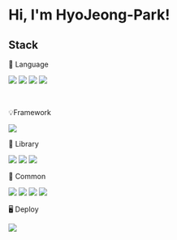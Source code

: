 # Hi, I'm HyoJeong-Park!


## Stack
📄 Language

<a href='#'><img src="https://img.shields.io/badge/JavaScript-F7DF1E?style=for-the-badge&logo=javascript&logoColor=black"></a>
<a href='#'><img src="https://img.shields.io/badge/typescript-3178C6?style=for-the-badge&logo=typescript&logoColor=white"></a>
<img src="https://img.shields.io/badge/HTML5-E34F26?style=for-the-badge&logo=HTML5&logoColor=white">
<img src="https://img.shields.io/badge/CSS3-1572B6?style=for-the-badge&logo=css3&logoColor=white">

<br />

💡Framework

<img src="https://img.shields.io/badge/react-61DAFB?style=for-the-badge&logo=react&logoColor=black">

<br />

📒 Library

<img src="https://img.shields.io/badge/styledcomponents-DB7093?style=for-the-badge&logo=styledcomponents&logoColor=white">
<img src="https://img.shields.io/badge/tailwindcss-06B6D4?style=for-the-badge&logo=tailwindcss&logoColor=white">
<img src="https://img.shields.io/badge/reactrouter-CA4245?style=for-the-badge&logo=reactrouter&logoColor=white">

<br />

📮 Common

<img src="https://img.shields.io/badge/github-181717?style=for-the-badge&logo=github&logoColor=white">
<img src="https://img.shields.io/badge/discord-5865F2?style=for-the-badge&logo=discord&logoColor=white">
<img src="https://img.shields.io/badge/notion-000000?style=for-the-badge&logo=notion&logoColor=white">
<img src="https://img.shields.io/badge/figma-F24E1E?style=for-the-badge&logo=figma&logoColor=white">

<br />

🖥️ Deploy

<img src="https://img.shields.io/badge/netlify-00C7B7?style=for-the-badge&logo=netlify&logoColor=white">

